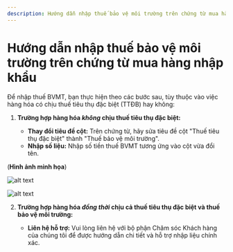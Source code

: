 ```yaml
---
description: Hướng dẫn nhập thuế bảo vệ môi trường trên chứng từ mua hàng nhập khẩu
---
```


# Hướng dẫn nhập thuế bảo vệ môi trường trên chứng từ mua hàng nhập khẩu

Để nhập thuế BVMT, bạn thực hiện theo các bước sau, tùy thuộc vào việc hàng hóa có chịu thuế tiêu thụ đặc biệt (TTĐB) hay không:

1.  **Trường hợp hàng hóa *không* chịu thuế tiêu thụ đặc biệt:**

    *   **Thay đổi tiêu đề cột:** Trên chứng từ, hãy sửa tiêu đề cột "Thuế tiêu thụ đặc biệt" thành "Thuế bảo vệ môi trường".
    *   **Nhập số liệu:** Nhập số tiền thuế BVMT tương ứng vào cột vừa đổi tên.

(**Hình ảnh minh họa**)

![alt text](https://wiki.arito.vn/test/download/file?_id=67f631713f3907f09b61f0a7)

![alt text](https://wiki.arito.vn/test/download/file?_id=67f631583f3907f09b61f0a4)

2.  **Trường hợp hàng hóa *đồng thời* chịu cả thuế tiêu thụ đặc biệt và thuế bảo vệ môi trường:**

    *   **Liên hệ hỗ trợ:** Vui lòng liên hệ với bộ phận Chăm sóc Khách hàng của chúng tôi để được hướng dẫn chi tiết và hỗ trợ nhập liệu chính xác.
